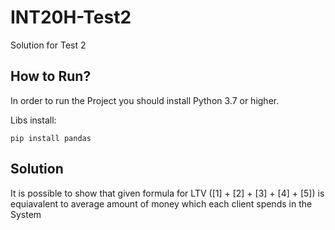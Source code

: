 # INT20H-Test2
Solution for Test 2

## How to Run?
In order to run the Project you should install Python 3.7 or higher.

Libs install:
```
pip install pandas
```

## Solution
It is possible to show that given formula for LTV ([1] + [2] + [3] + [4] + [5]) is equiavalent to average amount of money which each client spends in the System
